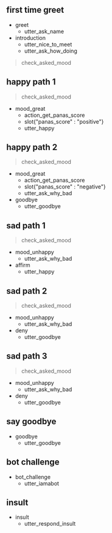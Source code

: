 ## first time greet
* greet
  - utter_ask_name
* introduction
  - utter_nice_to_meet
  - utter_ask_how_doing
> check_asked_mood

## happy path 1
> check_asked_mood
* mood_great
  - action_get_panas_score
  - slot{"panas_score" : "positive"}
  - utter_happy

## happy path 2
> check_asked_mood
* mood_great
  - action_get_panas_score
  - slot{"panas_score" : "negative"}
  - utter_ask_why_bad
* goodbye
  - utter_goodbye

## sad path 1
> check_asked_mood
* mood_unhappy
  - utter_ask_why_bad
* affirm
  - utter_happy

## sad path 2
> check_asked_mood
* mood_unhappy
  - utter_ask_why_bad
* deny
  - utter_goodbye

## sad path 3
> check_asked_mood
* mood_unhappy
  - utter_ask_why_bad
* deny
  - utter_goodbye

## say goodbye
* goodbye
  - utter_goodbye

## bot challenge
* bot_challenge
  - utter_iamabot

## insult
* insult
  - utter_respond_insult